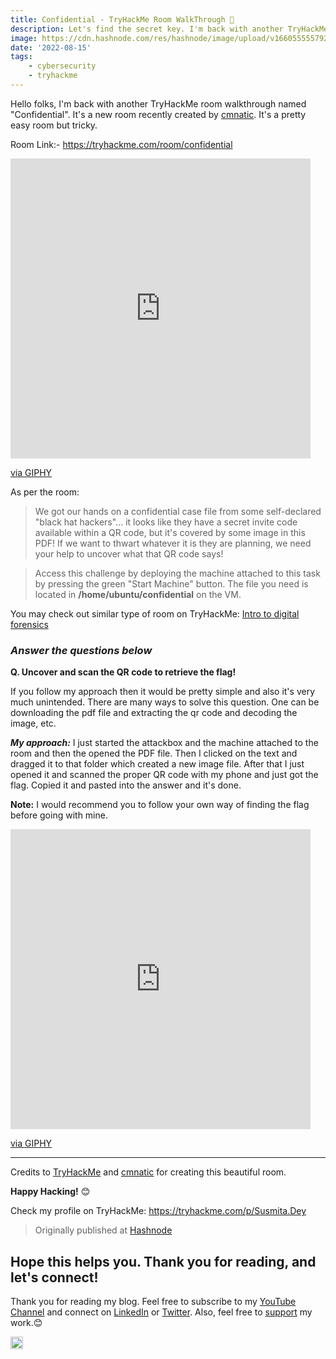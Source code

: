 ```yaml
---
title: Confidential - TryHackMe Room WalkThrough 🔐
description: Let's find the secret key. I'm back with another TryHackMe room walkthrough named "Confidential". It's a new room recently created by...
image: https://cdn.hashnode.com/res/hashnode/image/upload/v1660555557927/ROW4pb3cI.png
date: '2022-08-15'
tags: 
    - cybersecurity
    - tryhackme
---
```


Hello folks, I'm back with another TryHackMe room walkthrough named "Confidential". It's a new room recently created by [cmnatic](https://tryhackme.com/p/cmnatic). It's a pretty easy room but tricky.

Room Link:- https://tryhackme.com/room/confidential 

<iframe src="https://giphy.com/embed/XHX9s5YLavonUU4Cbr" width="480" height="480" frameBorder="0" class="giphy-embed" allowFullScreen></iframe><p><a href="https://giphy.com/gifs/SportsManias-sports-sportsmanias-here-we-go-XHX9s5YLavonUU4Cbr">via GIPHY</a></p>

As per the room: 
> We got our hands on a confidential case file from some self-declared "black hat hackers"... it looks like they have a secret invite code available within a QR code, but it's covered by some image in this PDF! If we want to thwart whatever it is they are planning, we need your help to uncover what that QR code says!

> Access this challenge by deploying the machine attached to this task by pressing the green "Start Machine" button. The file you need is located in **/home/ubuntu/confidential** on the VM.

You may check out similar type of room on TryHackMe: [Intro to digital forensics](https://tryhackme.com/room/introdigitalforensics)


### *Answer the questions below*

**Q. Uncover and scan the QR code to retrieve the flag!**

If you follow my approach then it would be pretty simple and also it's very much unintended. There are many ways to solve this question. One can be downloading the pdf file and extracting the qr code and decoding the image, etc. 

***My approach:***
I just started the attackbox and the machine attached to the room and then the opened the PDF file. Then I clicked on the text and dragged it to that folder which  created a new image file. After that I just opened it and scanned the proper QR code with my phone and just got the flag. Copied it and pasted into the answer and it's done. 

**Note:** I would recommend you to follow your own way of finding the flag before going with mine.

<iframe src="https://giphy.com/embed/69jFQEKHTFZZYRzjpY" width="480" height="480" frameBorder="0" class="giphy-embed" allowFullScreen></iframe><p><a href="https://giphy.com/gifs/CBSAllAccess-fight-good-the-69jFQEKHTFZZYRzjpY">via GIPHY</a></p>

---

Credits to [TryHackMe](https://tryhackme.com) and [cmnatic](https://tryhackme.com/p/cmnatic) for creating this beautiful room.

**Happy Hacking!** 😊

Check my profile on TryHackMe: https://tryhackme.com/p/Susmita.Dey

> Originally published at [Hashnode](https://susmitadey.hashnode.dev/confidential-tryhackme-room-walkthrough)

## Hope this helps you. Thank you for reading, and let's connect!
Thank you for reading my blog. Feel free to subscribe to my [YouTube Channel](https://www.youtube.com/channel/UCsuzc8lqAbgUYo4yzpjtfSw) and connect on [LinkedIn](https://www.linkedin.com/in/susmita-dey-15a15a210/) or [Twitter](https://twitter.com/its_SusmitaDey).
Also, feel free to [support](https://www.buymeacoffee.com/susmitadey) my work.😊

<a href="https://www.buymeacoffee.com/susmitadey" target="_blank"><img src="https://cdn.buymeacoffee.com/buttons/v2/default-yellow.png" alt="Buy Me A Coffee" style="height: 20px;width: 20px;" ></a>
